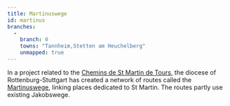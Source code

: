 ```yaml
---
title: Martinuswege
id: martinus
branches:
  -
    branch: 0
    towns: "Tannheim,Stetten am Heuchelberg"
    unmapped: true
---
```


In a project related to the [Chemins de St Martin de Tours][0], the diocese of Rottenburg-Stuttgart has created a network of routes called the [Martinuswege][1], linking places dedicated to St Martin. The routes partly use existing Jakobswege.

[0]: martin.html
[1]: http://martinuswege.de/wegverlauf.php